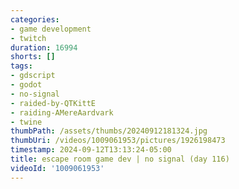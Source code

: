 ```yaml
---
categories:
- game development
- twitch
duration: 16994
shorts: []
tags:
- gdscript
- godot
- no-signal
- raided-by-QTKittE
- raiding-AMereAardvark
- twine
thumbPath: /assets/thumbs/20240912181324.jpg
thumbUri: /videos/1009061953/pictures/1926198473
timestamp: 2024-09-12T13:13:24-05:00
title: escape room game dev | no signal (day 116)
videoId: '1009061953'
---
```


